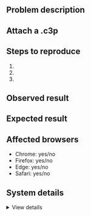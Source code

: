 ## Problem description

<!-- Enter a concise description of your problem here -->

## Attach a .c3p

<!-- A minimal Construct 3 project (.c3p) is required to be attached. Your issue will likely be closed without investigation if you don't provide one. Please see the guidelines -->

## Steps to reproduce

<!-- There is no need to explain how you made the attached project. Just explain what to do to with it to observe the issue. -->

1.
2.
3.

## Observed result

<!-- What do you see happen? -->

## Expected result

<!-- What did you expect to happen instead? -->

## Affected browsers

* Chrome: yes/no
* Firefox: yes/no
* Edge: yes/no
* Safari: yes/no

## System details

<!-- If you see a crash report dialog, please copy and paste it to where it says "PASTE HERE" below. Otherwise please go to Menu > About > Platform information and paste that information there instead. -->

<details><summary>View details</summary>

PASTE HERE

</details>
